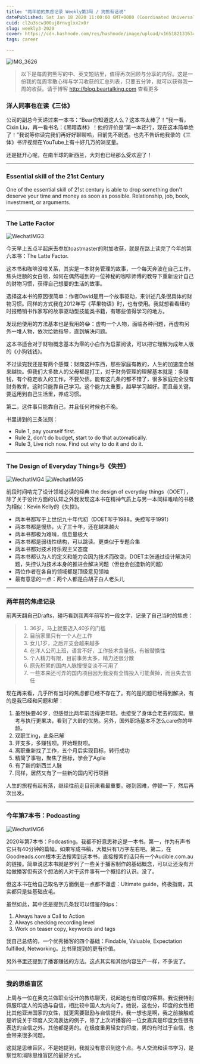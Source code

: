 ```yaml
---
title: "两年前的焦虑记录 Weekly第3周 / 狗熊有话说"
datePublished: Sat Jan 18 2020 11:00:00 GMT+0000 (Coordinated Universal Time)
cuid: cl2u3scw300uj8rnvglxx2x0r
slug: weekly3-2020
cover: https://cdn.hashnode.com/res/hashnode/image/upload/v1651821316347/vi69RXyXi.jpg
tags: career

---
```


![IMG_3626](https://i.imgur.com/grVt2Sc.jpg)

> 以下是每周狗熊写的中、英文短贴里，值得再次回顾与分享的内容。这是一份我的每周零散心得与学习收获的汇总列表，只要五分钟，就可以获得我一周的收获。请于博客 http://blog.beartalking.com 查看更多

### 洋人同事也在读《三体》

公司的副总今天递过来一本书：“Bear你知道这人么？这本书太棒了！”我一看，Cixin Liu，再一看书名：《黑暗森林》！他的评价是“第一本还行，现在这本简单绝了！”我说等你读完我们再好好聊聊哈，目前先不剧透。也先不告诉他我录的《三体》书评视频在YouTube上有十好几万的浏览量。

还是挺开心呢，在南半球的新西兰，大刘也已经那么受欢迎了！

***

### Essential skill of the 21st Century

One of the essential skill of 21st century is able to drop something don't deserve your time and money as soon as possible. Relationship, job, book, investment, or arguments. 

***

### The Latte Factor

![WechatIMG3](https://i.imgur.com/bEZzTqN.jpg)

今天早上五点半起床去参加toastmaster的附加收获，就是在路上读完了今年的第六本书：The Latte Factor. 

这本书和咖啡没啥关系，其实是一本财务管理的故事，一个每天奔波在自己工作，焦头烂额的女白领，如何在偶然碰到的一位神秘的咖啡师傅的教导下重新设计自己的财物习惯，获得自己想要的生活的故事。

选择这本书的原因很简单：作者David是用一个故事驱动，来讲述几条很具体的财物习惯。同样的方式我在2012年写《苹果物语》时，也有使用。我就想看看纽约时报畅销书作家写的故事驱动型技能类书籍，有哪些值得学习的地方。

发现他使用的方法基本也是我用的😂：虚构一个人物，面临各种问题，再虚构另外一堆人物，依次给她指导，直到解决问题。

这本书适合对于财物概念基本为零的小白作为启蒙阅读，可以把它理解为成年人版的《小狗钱钱》。

不过读完我还是有两个感慨：财商这种东西，那些家庭有教的，人生的加速度会越来越快。但我们大多数人的父母都是打工，对于财务管理的理解基本就是：多赚钱，有个稳定收入的工作，不要欠债。能有这几条的都不错了，很多家庭完全没有财务教育。这时只能靠自己学习。这个能力太重要，越早学习越好。而且最关键，要运用到自己生活里，养成习惯。

第二，这件事只能靠自己，并且任何时候也不晚。

书里讲到的三条法则：

* Rule 1, pay yourself first. 
* Rule 2, don't do budget, start to do that automatically. 
* Rule 3, Live rich now. Find out why to do it and do it. 

***

### The Design of Everyday Things与《失控》

![WechatIMG4](https://i.imgur.com/OTApuve.jpg)
![WechatIMG5](https://i.imgur.com/Rn4R6Aa.jpg)


前段时间啃完了设计领域必读的经典 the design of everyday things（DOET），除了关于设计方面的认知之外我发现这本书在精神气质上与另一本同样难啃的书极为相似：Kevin Kelly的《失控》。

* 两本书都写于上世纪九十年代初（DOET写于1988，失控写于1991）
* 两本书都是慢热，火了三十年，还在越来越火
* 两本书都极为难啃，信息量极大
* 两本书都是弱线性结构，可以跳读。更类似于专题合集
* 两本书都对技术持乐观主义态度
* 两本书都认为人的定义和能力会因为技术而改变。DOET主张通过设计解决问题，失控认为技术本身的推进会解决问题（但也会创造新的问题）
* 两位作者在各自的领域都是顶级意见领袖
* 最有意思的一点：两个人都是白胡子白人老头儿

***

### 两年前的焦虑记录

前两天翻自己Drafts，碰巧看到我两年前写的一段文字，记录了自己当时的焦虑：

> 1. 36岁，马上就要迈入40岁的门槛
> 2. 目前家里只有一个人在工作
> 3. 女儿1岁，之后开支会越来越多
> 4. 在洋人公司上班，语言不好，工作技术含量低，有被替换性
> 5. 个人精力有限，目前事务太多，精力还很分散
> 6. 原先积累的国内人脉慢慢变淡不可用了
> 7. 一些本来还可弄的国内项目因为我没有全情投入可能黄掉，而且失去信任

现在再来看，几乎所有当时的焦虑都已经不存在了。有的是问题已经得到解决，有的是我已经和问题和解：

1. 虽然快要40岁，但感觉比两年前活得更年轻。也接受了身体会老去的现实。思考与执行更果决，看到了大龄的优势。另外，国外职场基本不怎么care你的年龄。
2. 双职工ing，此条已解
3. 开支多，多赚钱呗。开始理财呗。
4. 离职重新找了工作，五个月后实现目标，转行成功
5. 精简了事物，聚焦了目标，学会了Agile
6. 有了新的新西兰人脉
7. 同样，居然又有了一些新的国内可行项目

人生的旅程有起有落，继续往前走目前来看最重要。碰到困难，停顿一下，然后再次出发。

***

### 今年第7本书：Podcasting

![WechatIMG6](https://i.imgur.com/u1reCoA.jpg)


2020年第7本书：Podcasting。我都不好意思称这是一本书。第一，作为有声书它只有40分钟的篇幅，如果写成书稿，大概只有1万字左右吧。第二，在Goodreads.com根本无法搜索到这本书，直接搜索的话只有一个Audible.com.au的链接。简单说这本书就是罗列了一些关于播客制作的基础概念，可以让还没有开始做播客但有这个想法的人对于这件事有一个概括的认识。没了。

但这本书在给自己取名字方面倒是一点都不谦虚：Ultimate guide，终极指南，其实都只是些基础皮毛。

虽然如此，其中还是提到几条我可以借鉴的tips：

1. Always have a Call to Action
2. Always checking recording level
3. Work on teaser copy, keywords and tags

我自己总结的，一个优秀播客的四个基础：Findable, Valuable, Expectation fulfilled, Networking。比书里提到的更有价值。

另外书里还提到了播客赚钱的方法。这点其实和其他内容生产一样，不多说了。

***

### 我的思维盲区

上周与一位在奥克兰做职业设计的教练聊天，说起她也有印度的客群。我说我特别佩服印度人的沟通与自信，相比较中国人太内向了。她说，这也分，印度的女性相比其他亚洲国家的女性，就更需要鼓励与自信提升。我一想也是啊，我之前接触或是听说关于印度人交流表达的例子，除了上次听播客的一位女嘉宾是印度女性很有表达的自信之外，其他都是男的。在极度重男轻女的印度，男的有时过于自信，也会带来很多问题。

这就是思维盲区。不是她提到，我就没有意识到这个点。与人交流和读书学习，是察觉和消除思维盲区的最好方式。